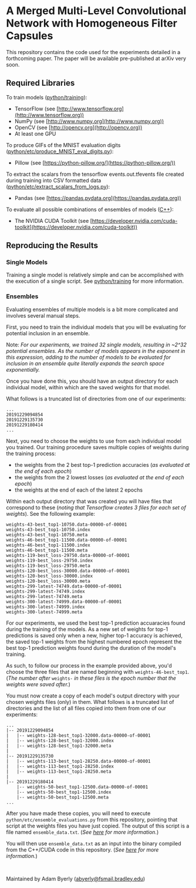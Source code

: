 
# A Merged Multi-Level Convolutional Network with Homogeneous Filter Capsules

This repository contains the code used for the experiments detailed in a forthcoming paper. The paper will be available pre-published at arXiv very soon.

## Required Libraries
To train models ([python/training](python/training#training-models)):
-   TensorFlow (see  [http://www.tensorflow.org](http://www.tensorflow.org))
-   NumPy (see  [http://www.numpy.org](http://www.numpy.org))
-   OpenCV (see [http://opencv.org](http://opencv.org))
-   At least one GPU

To produce GIFs of the MNIST evaluation digits ([python/etc/produce_MNIST_eval_digits.py](python/etc#produce_mnist_eval_digitspy)):
- Pillow (see [https://python-pillow.org/](https://python-pillow.org/))

To extract the scalars from the tensorflow events.out.tfevents file created during training into CSV formatted data ([python/etc/extract_scalars_from_logs.py](python/etc#extract_scalars_from_logspy)): 
- Pandas (see [https://pandas.pydata.org](https://pandas.pydata.org))

To evaluate all possible combinations of ensembles of models ([C++](C%2B%2B#evaluating-ensemble-model-combinations)):
- The NVIDIA CUDA Toolkit (see [https://developer.nvidia.com/cuda-toolkit](https://developer.nvidia.com/cuda-toolkit))

## Reproducing the Results

### Single Models
Training a single model is relatively simple and can be accomplished with the execution of a single script.  See [python/training](python/training#training-models) for more information.

### Ensembles

Evaluating ensembles of multiple models is a bit more complicated and involves several manual steps.

First, you need to train the individual models that you will be evaluating for potential inclusion in an ensemble.

Note: _For our experiments, we trained 32 single models, resulting in ~2^32 potential ensembles.  As the number of models appears in the exponent in this expression, adding to the number of models to be evaluated for inclusion in an ensemble quite literally expands the search space exponentially._

Once you have done this, you should have an output directory for each individual model, within which are the saved weights for that model.
 
What follows is a truncated list of directories from one of our experiments:
````
...
20191229094854
20191229135730
20191229180414
...
````

Next, you need to choose the weights to use from each individual model you trained.  Our training procedure saves multiple copies of weights during the training process:
- the weights from the 2 best top-1 prediction accuracies (_as evaluated at the end of each epoch_)
- the weights from the 2 lowest losses (_as evaluated at the end of each epoch_)
- the weights at the end of each of the latest 2 epochs

Within each output directory that was created you will have files that correspond to these (_noting that Tensorflow creates 3 files for each set of weights_).  See the following example:

````
weights-43-best_top1-10750.data-00000-of-00001
weights-43-best_top1-10750.index
weights-43-best_top1-10750.meta
weights-46-best_top1-11500.data-00000-of-00001
weights-46-best_top1-11500.index
weights-46-best_top1-11500.meta
weights-119-best_loss-29750.data-00000-of-00001
weights-119-best_loss-29750.index
weights-119-best_loss-29750.meta
weights-120-best_loss-30000.data-00000-of-00001
weights-120-best_loss-30000.index
weights-120-best_loss-30000.meta
weights-299-latest-74749.data-00000-of-00001
weights-299-latest-74749.index
weights-299-latest-74749.meta
weights-300-latest-74999.data-00000-of-00001
weights-300-latest-74999.index
weights-300-latest-74999.meta
````

For our experiments, we used the best top-1 prediction accuaracies found during the training of the models.  As a new set of weights for top-1 predictions is saved only when a new, higher top-1 accuracy is achieved, the saved top-1 weights from the highest numbered epoch represent the best top-1 prediction weights found during the duration of the model's training. 

As such, to follow our process in the example provided above, you'd choose the three files that are named beginning with ``weights-46-best_top1``. (_The number after_ ``weights-`` _in these files is the epoch number that the weights were saved after._)

You must now create a copy of each model's output directory with  your chosen weights files (only) in them.  What follows is a truncated list of directories and the list of all files copied into them from one of our experiments:
````
...
|-- 20191229094854
|   |-- weights-128-best_top1-32000.data-00000-of-00001
|   |-- weights-128-best_top1-32000.index
|   |-- weights-128-best_top1-32000.meta
|
|-- 20191229135730
|   |-- weights-113-best_top1-28250.data-00000-of-00001
|   |-- weights-113-best_top1-28250.index
|   |-- weights-113-best_top1-28250.meta
|
|-- 20191229180414
    |-- weights-50-best_top1-12500.data-00000-of-00001
    |-- weights-50-best_top1-12500.index
    |-- weights-50-best_top1-12500.meta
...
````

After you have made these copies, you will need to execute ``python/etc/ensemble_evaluations.py`` from this repository, pointing that script at the weights files you have just copied.
The output of this script is a file named ``ensemble_data.txt``.
(_See [here](python/etc#ensemble_evaluationspy) for more information._)

You will then use ``ensemble_data.txt`` as an input into the binary compiled from the C++/CUDA code in this repository.
(_See [here](C%2B%2B#evaluating-ensemble-model-combinations) for more information._)

&nbsp;
&nbsp;

Maintained by Adam Byerly (abyerly@fsmail.bradley.edu)
